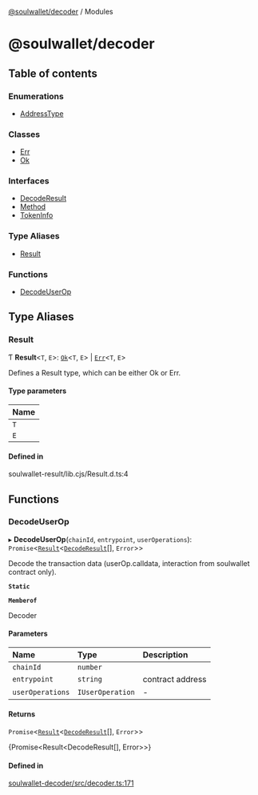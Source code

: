 [@soulwallet/decoder](README.md) / Modules

# @soulwallet/decoder

## Table of contents

### Enumerations

- [AddressType](enums/AddressType.md)

### Classes

- [Err](classes/Err.md)
- [Ok](classes/Ok.md)

### Interfaces

- [DecodeResult](interfaces/DecodeResult.md)
- [Method](interfaces/Method.md)
- [TokenInfo](interfaces/TokenInfo.md)

### Type Aliases

- [Result](modules.md#result)

### Functions

- [DecodeUserOp](modules.md#decodeuserop)

## Type Aliases

### Result

Ƭ **Result**<`T`, `E`\>: [`Ok`](classes/Ok.md)<`T`, `E`\> \| [`Err`](classes/Err.md)<`T`, `E`\>

Defines a Result type, which can be either Ok or Err.

#### Type parameters

| Name |
| :------ |
| `T` |
| `E` |

#### Defined in

soulwallet-result/lib.cjs/Result.d.ts:4

## Functions

### DecodeUserOp

▸ **DecodeUserOp**(`chainId`, `entrypoint`, `userOperations`): `Promise`<[`Result`](modules.md#result)<[`DecodeResult`](interfaces/DecodeResult.md)[], `Error`\>\>

Decode the transaction data (userOp.calldata, interaction from soulwallet contract only).

**`Static`**

**`Memberof`**

Decoder

#### Parameters

| Name | Type | Description |
| :------ | :------ | :------ |
| `chainId` | `number` |  |
| `entrypoint` | `string` | contract address |
| `userOperations` | `IUserOperation` | - |

#### Returns

`Promise`<[`Result`](modules.md#result)<[`DecodeResult`](interfaces/DecodeResult.md)[], `Error`\>\>

{Promise<Result<DecodeResult[], Error>>}

#### Defined in

[soulwallet-decoder/src/decoder.ts:171](https://github.com/SoulWallet/soulwalletlib/blob/2de4184/packages/soulwallet-decoder/src/decoder.ts#L171)
